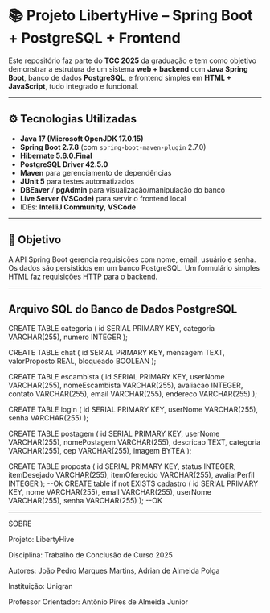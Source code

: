 # 📚 Projeto LibertyHive – Spring Boot + PostgreSQL + Frontend

Este repositório faz parte do **TCC 2025** da graduação e tem como objetivo demonstrar a estrutura de um sistema **web + backend** com **Java Spring Boot**, banco de dados **PostgreSQL**, e frontend simples em **HTML + JavaScript**, tudo integrado e funcional.

---

## ⚙️ Tecnologias Utilizadas

- **Java 17 (Microsoft OpenJDK 17.0.15)**
- **Spring Boot 2.7.8** (com `spring-boot-maven-plugin` 2.7.0)
- **Hibernate 5.6.0.Final**
- **PostgreSQL Driver 42.5.0**
- **Maven** para gerenciamento de dependências
- **JUnit 5** para testes automatizados
- **DBEaver** / **pgAdmin** para visualização/manipulação do banco
- **Live Server (VSCode)** para servir o frontend local
- IDEs: **IntelliJ Community**, **VSCode**

---

## 📌 Objetivo

A API Spring Boot gerencia requisições com nome, email, usuário e senha. Os dados são persistidos em um banco PostgreSQL. Um formulário simples HTML faz requisições HTTP para o backend.

---

## Arquivo SQL do Banco de Dados PostgreSQL

CREATE TABLE categoria (
    id SERIAL PRIMARY KEY,
    categoria VARCHAR(255),
    numero INTEGER
);

CREATE TABLE chat (
    id SERIAL PRIMARY KEY,
    mensagem TEXT,
    valorProposto REAL,
    bloqueado BOOLEAN
);

CREATE TABLE escambista (
    id SERIAL PRIMARY KEY,
    userNome VARCHAR(255),
    nomeEscambista VARCHAR(255),
    avaliacao INTEGER,
    contato VARCHAR(255),
    email VARCHAR(255),
    endereco VARCHAR(255)
);

CREATE TABLE login (
    id SERIAL PRIMARY KEY,
    userNome VARCHAR(255),
    senha VARCHAR(255)
);

CREATE TABLE postagem (
    id SERIAL PRIMARY KEY,
    userNome VARCHAR(255),
    nomePostagem VARCHAR(255),
    descricao TEXT,
    categoria VARCHAR(255),
    cep VARCHAR(255),
    imagem BYTEA
);

CREATE TABLE proposta (
    id SERIAL PRIMARY KEY,
    status INTEGER,
    itemDesejado VARCHAR(255),
    itemOferecido VARCHAR(255),
    avaliarPerfil INTEGER
);
--Ok
CREATE table if not EXISTS cadastro (
    id SERIAL PRIMARY KEY,
    nome VARCHAR(255),
    email VARCHAR(255),
    userNome VARCHAR(255),
    senha VARCHAR(255)
); --OK

---

SOBRE


Projeto: LibertyHive

Disciplina: Trabalho de Conclusão de Curso 2025

Autores: João Pedro Marques Martins, Adrian de Almeida Polga

Instituição: Unigran

Professor Orientador: Antônio Pires de Almeida Junior
